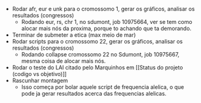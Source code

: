 - Rodar afr, eur e unk para o cromossomo 1, gerar os gráficos, analisar os resultados (congressos)
	- Rodando eur, rs, chr 1, no sdumont, job 10975664, ver se tem como alocar mais nós da proxima, porque to achando que ta demorando.
- Terminar de submeter a etica (max meio de mar)
- Rodar scripts para o cromossomo 22, gerar os gráficos, analisar os resultados (congressos)
	- Rodando collapse cromossomo 22 no Sdumont, job 10975667, mesma coisa de alocar mais nós. 
- Rodar o teste do LAI citado pelo Marquinhos em [[Status do projeto (codigo vs objetivo)]]
- Rascunhar montagem
	- Isso começa por bolar aquele script de frequencia alelica, o que pode ja gerar resultados acerca das frequencias alelicas.